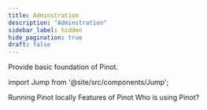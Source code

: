 ```yaml
---
title: Adminstration
description: "Adminstration"
sidebar_label: hidden
hide_pagination: true
draft: false
---
```


Provide basic foundation of Pinot.

import Jump from '@site/src/components/Jump';

<Jump to="/docs/about/what_is_pinot/">Running Pinot locally</Jump>
<Jump to="/docs/about/features_of_pinot/">Features of Pinot</Jump>
<Jump to="/docs/about/guarantees/">Who is using Pinot?</Jump>
